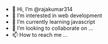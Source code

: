 - 👋 Hi, I’m @rajakumar314
- 👀 I’m interested in web development 
- 🌱 I’m currently learning javascript 
- 💞️ I’m looking to collaborate on ...
- 📫 How to reach me ...

<!---
rajakumar314/rajakumar314 is a ✨ special ✨ repository because its `README.md` (this file) appears on your GitHub profile.
You can click the Preview link to take a look at your changes.
--->
